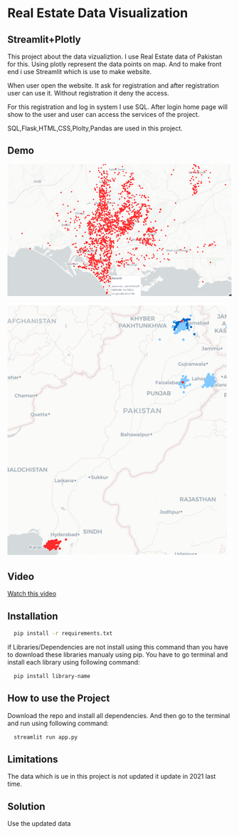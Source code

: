 
# Real Estate Data Visualization
## Streamlit+Plotly

This project about the data vizualiztion. I use Real Estate data of Pakistan for this. Using plotly represent the data points on map. And to make front end i use Streamlit which is use to make website.  

When user open the website. It ask for registration and after registration user can use it. Without registration it deny the access.  

For this registration and log in system I use SQL. After login home page will show to the user and user can access the services of the project.   

SQL,Flask,HTML,CSS,Plolty,Pandas are used in this project.



## Demo
![Image](https://github.com/Asad-Mhmood/Streamlit_plotly_graphical_representation_of_data/blob/master/data/karachi.PNG)

![Image](https://github.com/Asad-Mhmood/Streamlit_plotly_graphical_representation_of_data/blob/master/data/pakistan.PNG)
## Video
[Watch this video](https://youtu.be/PsVdJABzZ9o?si=-mtNkjfXuV2FJwzz)




## Installation



```bash
  pip install -r requirements.txt
```
if Libraries/Dependencies are not install using this command than you have to download these libraries manualy using pip.
You have to go terminal and install each library using following command:
```bash
  pip install library-name
```

## How to use the Project
Download the repo and install all dependencies.
And then go to the terminal and run using following command:
```bash
  streamlit run app.py
```

## Limitations

The data which is ue in this project is not updated it update in 2021 last time. 


## Solution
Use the updated data